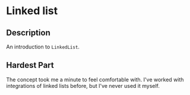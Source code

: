 # Linked list

## Description

An introduction to `LinkedList`.

## Hardest Part

The concept took me a minute to feel comfortable with. I've worked with integrations of linked lists before, but I've never used it myself.